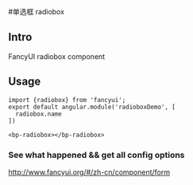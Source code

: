 #单选框 radiobox

## Intro

FancyUI radiobox component

## Usage

```
import {radiobox} from 'fancyui';
export default angular.module('radioboxDemo', [
  radiobox.name
])
```

```
<bp-radiobox></bp-radiobox>
```

### See what happened && get all config options 

http://www.fancyui.org/#/zh-cn/component/form
